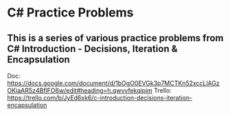 # C# Practice Problems

## This is a series of various practice problems from C# Introduction - Decisions, Iteration & Encapsulation

Doc: https://docs.google.com/document/d/1bOgO0EVGk3p7MCTKn52xccLlAGzOKiaAR5z4BflFO6w/edit#heading=h.qwvvfekqipim 
Trello: https://trello.com/b/JyEd6xk6/c-introduction-decisions-iteration-encapsulation 
